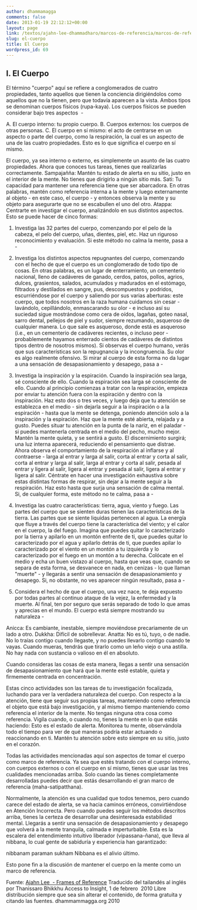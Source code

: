 ```yaml
---
author: dhammamagga
comments: false
date: 2013-01-19 22:12:12+00:00
layout: page
link: /textos/ajahn-lee-dhammadharo/marcos-de-referencia/marcos-de-referencia/el-cuerpo/
slug: el-cuerpo
title: El Cuerpo
wordpress_id: 69
---
```


## I. El Cuerpo


El término "cuerpo" aquí se refiere a conglomerados de cuatro propiedades, tanto aquellos que tienen la conciencia dirigiéndolos como aquellos que no la tienen, pero que todavía aparecen a la vista. Ambos tipos se denominan cuerpos físicos (rupa-kaya). Los cuerpos físicos se pueden considerar bajo tres aspectos  -

A. El cuerpo interno: tu propio cuerpo.
B. Cuerpos externos: los cuerpos de otras personas.
C. El cuerpo en sí mismo: el acto de centrarse en un aspecto o parte del cuerpo, como la respiración, la cual es un aspecto de una de las cuatro propiedades. Esto es lo que significa el cuerpo en sí mismo.

El cuerpo, ya sea interno o externo, es simplemente un asunto de las cuatro propiedades. Ahora que conoces tus tareas, tienes que realizarlas correctamente. Sampajañña: Mantén tu estado de alerta en su sitio, justo en el interior de la mente. No tienes que dirigirlo a ningún sitio más. Sati: Tu capacidad para mantener una referencia tiene que ser abarcadora. En otras palabras, mantén como referencia interna a la mente y luego externamente al objeto - en este caso, el cuerpo - y entonces observa la mente y su objeto para asegurarte que no se escabullen el uno del otro. Atappa: Centrarte en investigar el cuerpo, analizándolo en sus distintos aspectos. Esto se puede hacer de cinco formas:

1. Investiga las 32 partes del cuerpo, comenzando por el pelo de la cabeza, el pelo del cuerpo, uñas, dientes, piel, etc. Haz un riguroso reconocimiento y evaluación. Si este método no calma la mente, pasa a -

2. Investiga los distintos aspectos repugnantes del cuerpo, comenzando con el hecho de que el cuerpo es un conglomerado de todo tipo de cosas. En otras palabras, es un lugar de enterramiento, un cementerio nacional, lleno de cadáveres de ganado, cerdos, patos, pollos, agrios, dulces, grasientos, salados, acumulados y madurados en el estómago, filtrados y destilados en sangre, pus, descompuestos y podridos, escurriéndose por el cuerpo y saliendo por sus varias aberturas: este cuerpo, que todos nosotros en la raza humana cuidamos sin cesar - lavándolo, cepillándolo, enmascarando su olor - e incluso así su suciedad sigue mostrándose como cera de oídos, lagañas, goteo nasal, sarro dental, pellejos de piel y sudor, siempre rezumando, asqueroso de cualquier manera. Lo que sale es asqueroso, donde está es asqueroso (i.e., en un cementerio de cadáveres recientes, o incluso peor - probablemente hayamos enterrado cientos de cadáveres de distintos tipos dentro de nosotros mismos). Si observas el cuerpo humano, verás que sus características son la repugnancia y la incongruencia. Su olor es algo realmente ofensivo. Si mirar al cuerpo de esta forma no da lugar a una sensación de desapasionamiento y desapego, pasa a -

3. Investiga la inspiración y la espiración. Cuando la inspiración sea larga, sé consciente de ello. Cuando la espiración sea larga sé consciente de ello. Cuando al principio comienzas a tratar con la respiración, empieza por enviar tu atención fuera con la espiración y dentro con la inspiración. Haz esto dos o tres veces, y luego deja que tu atención se establezca en el medio - sin dejarla seguir a la inspiración o a la espiración - hasta que la mente se detenga, poniendo atención solo a la inspiración y la espiración. Haz que la mente esté abierta, relajada y a gusto. Puedes situar tu atención en la punta de la nariz, en el paladar - si puedes mantenerla centrada en el medio del pecho, mucho mejor. Mantén la mente quieta, y se sentirá a gusto. El discernimiento surgirá; una luz interna aparecerá, reduciendo el pensamiento que distrae. Ahora observa el comportamiento de la respiración al inflarse y al contraerse - larga al entrar y larga al salir, corta al entrar y corta al salir, corta al entrar y larga al salir, larga al entrar y corta al salir, pesada al entrar y ligera al salir, ligera al entrar y pesada al salir, ligera al entrar y ligera al salir. Céntrate en hacer una investigación exhaustiva sobre estas distintas formas de respirar, sin dejar a la mente seguir a la respiración. Haz esto hasta que surja una sensación de calma mental. Si, de cualquier forma, este método no te calma, pasa a -

4. Investiga las cuatro características: tierra, agua, viento y fuego. Las partes del cuerpo que se sienten duras tienen las características de la tierra. Las partes que se siente liquidas pertenecen al agua. La energía que fluye a través del cuerpo tiene la característica del viento; y el calor en el cuerpo, la del fuego. Imagina que puedes quitar lo caracterizado por la tierra y apilarlo en un montón enfrente de ti, que puedes quitar lo caracterizado por el agua y apilarlo detrás de ti, que puedes apilar lo caracterizado por el viento en un montón a tu izquierda y lo caracterizado por el fuego en un montón a tu derecha. Colócate en el medio y echa un buen vistazo al cuerpo, hasta que veas que, cuando se separa de esta forma, se desvanece en nada, en cenizas - lo que llaman "muerte" - y llegarás a sentir una sensación de desapasionamiento y desapego. Si, no obstante, no ves aparecer ningún resultado, pasa a -

5. Considera el hecho de que el cuerpo, una vez nace, te deja expuesto por todas partes al continuo ataque de la vejez, la enfermedad y la muerte. Al final, ten por seguro que serás separado de todo lo que amas y aprecias en el mundo. El cuerpo está siempre mostrando su naturaleza -

Anicca: Es cambiante, inestable, siempre moviéndose precariamente de un lado a otro.
Dukkha: Difícil de sobrellevar.
Anatta: No es tú, tuyo, o de nadie. No lo traías contigo cuando llegaste, y no puedes llevarlo contigo cuando te vayas. Cuando mueras, tendrás que tirarlo como un leño viejo o una astilla. No hay nada con sustancia o valioso en él en absoluto.

Cuando consideras las cosas de esta manera, llegas a sentir una sensación de desapasionamiento que hará que la mente esté estable, quieta y firmemente centrada en concentración.

Estas cinco actividades son las tareas de tu investigación focalizada, luchando para ver la verdadera naturaleza del cuerpo. Con respecto a la atención, tiene que seguir sus propias tareas, manteniendo como referencia el objeto que está bajo investigación, y al mismo tiempo manteniendo como referencia el interior de la mente. No tengas ninguna otra cosa como referencia. Vigila cuando, o cuando no, tienes la mente en lo que estás haciendo: Esto es el estado de alerta. Monitorea tu mente, observándola todo el tiempo para ver de qué maneras podría estar actuando o reaccionando en ti. Mantén tu atención sobre esto siempre en su sitio, justo en el corazón.

Todas las actividades mencionadas aquí son aspectos de tomar el cuerpo como marco de referencia. Ya sea que estés tratando con el cuerpo interno, con cuerpos externos o con el cuerpo en sí mismo, tienes que usar las tres cualidades mencionadas arriba. Solo cuando las tienes completamente desarrolladas puedes decir que estás desarrollando el gran marco de referencia (maha-satipatthana).

Normalmente, la atención es una cualidad que todos tenemos, pero cuando carece del estado de alerta, se va hacia caminos erróneos, convirtiéndose en Atención Incorrecta. Pero cuando puedes seguir los métodos descritos arriba, tienes la certeza de desarrollar una desinteresada estabilidad mental. Llegarás a sentir una sensación de desapasionamiento y desapego que volverá a la mente tranquila, calmada e imperturbable. Esta es la escalera del entendimiento intuitivo liberador (vipassana-ñana), que lleva al nibbana, lo cual gente de sabiduría y experiencia han garantizado:

nibbanam paraman sukham
Nibbana es el alivio último.

Esto pone fin a la discusión de mantener el cuerpo en la mente como un marco de referencia.<!-- more -->


Fuente: [Ajahn Lee  - Frames of Reference](http://www.accesstoinsight.org/lib/thai/lee/frames.html)
Traducido del tailandés al inglés por Thanissaro Bhikkhu
Access to Insight, 1 de febrero  2010
Libre distribución siempre que sea sin alterar el contenido, de forma gratuita y citando las fuentes.
dhammammagga.org 2010
